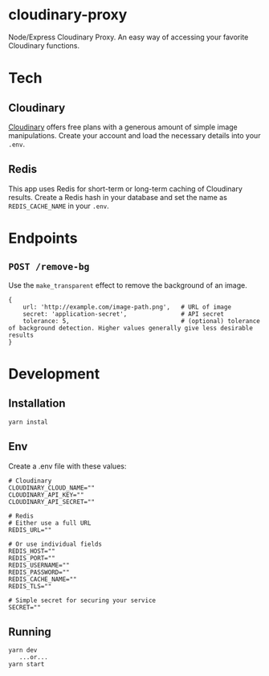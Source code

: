 # cloudinary-proxy

Node/Express Cloudinary Proxy. An easy way of accessing your favorite Cloudinary functions.

# Tech

## Cloudinary

[Cloudinary](https://cloudinary.com/) offers free plans with a generous amount of simple image manipulations. Create your account and load the necessary details into your `.env`.

## Redis

This app uses Redis for short-term or long-term caching of Cloudinary results. Create a Redis hash in your database and set the name as `REDIS_CACHE_NAME` in your `.env`.

# Endpoints

## `POST /remove-bg`

Use the `make_transparent` effect to remove the background of an image.

```
{
    url: 'http://example.com/image-path.png',   # URL of image
    secret: 'application-secret',               # API secret
    tolerance: 5,                               # (optional) tolerance of background detection. Higher values generally give less desirable results
}
```

# Development

## Installation

```
yarn instal
```

## Env

Create a .env file with these values:

```
# Cloudinary
CLOUDINARY_CLOUD_NAME=""
CLOUDINARY_API_KEY=""
CLOUDINARY_API_SECRET=""

# Redis
# Either use a full URL
REDIS_URL=""

# Or use individual fields
REDIS_HOST=""
REDIS_PORT=""
REDIS_USERNAME=""
REDIS_PASSWORD=""
REDIS_CACHE_NAME=""
REDIS_TLS=""

# Simple secret for securing your service
SECRET=""
```

## Running

```
yarn dev
   ...or...
yarn start
```
